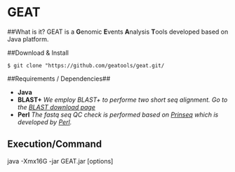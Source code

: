 # GEAT 

##What is it?
GEAT is a **G**enomic **E**vents **A**nalysis **T**ools developed based on Java platform.

##Download & Install

```$ git clone "https://github.com/geatools/geat.git/```

##Requirements / Dependencies##
- **Java**    
- **BLAST+**  *We employ BLAST+ to performe two short seq alignment. Go to the [BLAST download page](http://blast.ncbi.nlm.nih.gov/Blast.cgi?CMD=Web&PAGE_TYPE=BlastDocs&DOC_TYPE=Download)*
- **Perl**    *The fastq seq QC check is performed based on [Prinseq](http://prinseq.sourceforge.net/) which is developed by [Perl](https://www.perl.org/).* 

## Execution/Command

java -Xmx16G -jar GEAT.jar [options]